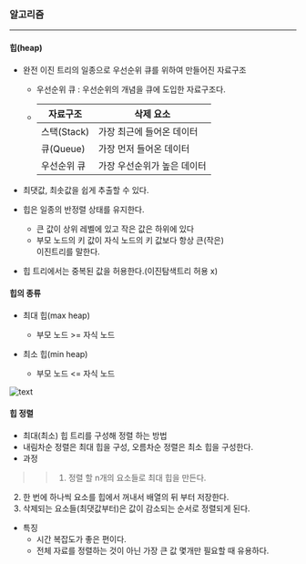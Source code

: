 ### 알고리즘  
<hr/>

#### 힙(heap)  

- 완전 이진 트리의 일종으로 우선순위 큐를 위하여 만들어진 자료구조 
	- 우선순위 큐 : 우선순위의 개념을 큐에 도입한 자료구조다. 
	- |자료구조|삭제 요소|
	  |--|--
	  |스택(Stack)|가장 최근에 들어온 데이터|
	  |큐(Queue)|가장 먼저 들어온 데이터|
	  |우선순위 큐|가장 우선순위가 높은 데이터|  

- 최댓값, 최솟값을 쉽게 추출할 수 있다.  
- 힙은 일종의 반정렬 상태를 유지한다.
	- 큰 값이 상위 레벨에 있고 작은 값은 하위에 있다
	- 부모 노드의 키 값이 자식 노드의 키 값보다 항상 큰(작은)  
	이진트리를 말한다.  

- 힙 트리에서는 중복된 값을 허용한다.(이진탐색트리 허용 x)  

#### 힙의 종류  

- 최대 힙(max heap)  
	- 부모 노드 >= 자식 노드  


- 최소 힙(min heap)  
	- 부모 노드 <= 자식 노드  

![text](http://ehpub.co.kr/wp-content/uploads/2016/06/2-111.png)  

#### 힙 정렬  

- 최대(최소) 힙 트리를 구성해 정렬 하는 방법   
- 내림차순 정렬은 최대 힙을 구성, 오름차순 정렬은 최소 힙을 구성한다.  
- 과정
>> 1. 정렬 할 n개의 요소들로 최대 힙을 만든다.  
 2. 한 번에 하나씩 요소를 힙에서 꺼내서 배열의 뒤 부터 저장한다.  
 3. 삭제되는 요소들(최댓값부터)은 값이 감소되는 순서로 정렬되게 된다.  

- 특징  
	- 시간 복잡도가 좋은 편이다.
	- 전체 자료를 정렬하는 것이 아닌 가장 큰 값 몇개만 필요할 때 유용하다.  

